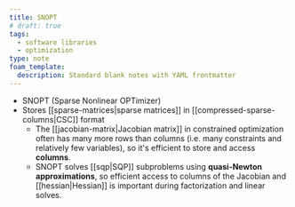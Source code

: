 ```yaml
---
title: SNOPT
# draft: true
tags:
  - software libraries
  - optimization
type: note
foam_template:
  description: Standard blank notes with YAML frontmatter
---
```


* SNOPT (Sparse Nonlinear OPTimizer)
* Stores [[sparse-matrices|sparse matrices]] in [[compressed-sparse-columns|CSC]] format
  * The [[jacobian-matrix|Jacobian matrix]] in constrained optimization often has many more rows than columns (i.e. many constraints and relatively few variables), so it's efficient to store and access **columns**.
  * SNOPT solves [[sqp|SQP]] subproblems using **quasi-Newton approximations**, so efficient access to columns of the Jacobian and [[hessian|Hessian]] is important during factorization and linear solves.
